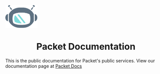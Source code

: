 <p aling="center">
	<img alt="packetbot" src="images/packetbot.png" width="100px" />
	<h1 align="center"> Packet Documentation </h1>
</p>

This is the public documentation for Packet's public services.
View our documentation page at [Packet Docs](https://www.packet.com/docs/)

